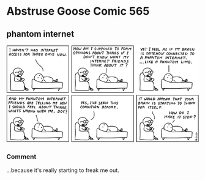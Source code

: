 # Abstruse Goose Comic 565
## phantom internet

![image](we_are_the_internet_resistance_is_futile.png)
### Comment
...because it's really starting to freak me out.
